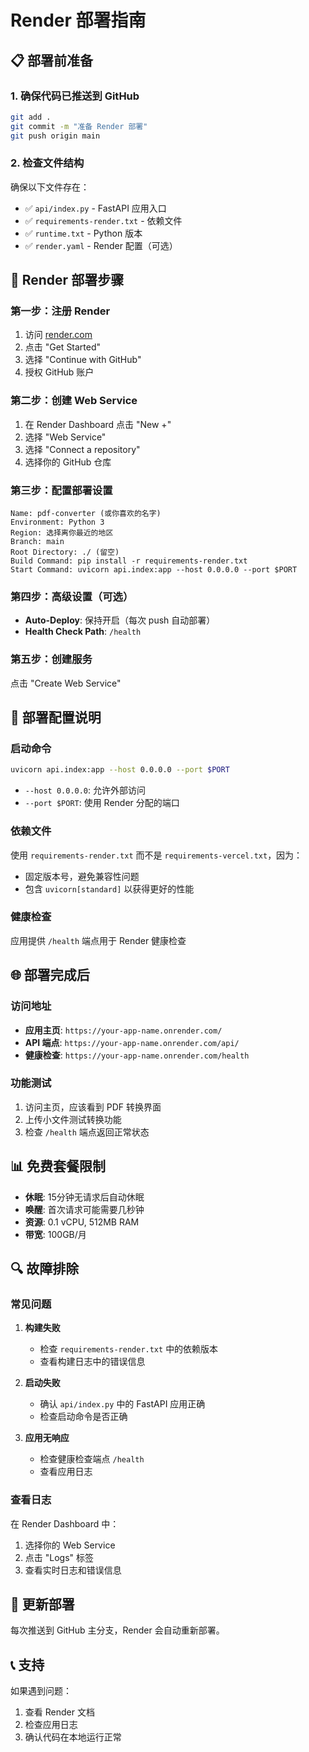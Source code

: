 # Render 部署指南

## 📋 部署前准备

### 1. 确保代码已推送到 GitHub
```bash
git add .
git commit -m "准备 Render 部署"
git push origin main
```

### 2. 检查文件结构
确保以下文件存在：
- ✅ `api/index.py` - FastAPI 应用入口
- ✅ `requirements-render.txt` - 依赖文件
- ✅ `runtime.txt` - Python 版本
- ✅ `render.yaml` - Render 配置（可选）

## 🚀 Render 部署步骤

### 第一步：注册 Render
1. 访问 [render.com](https://render.com)
2. 点击 "Get Started"
3. 选择 "Continue with GitHub"
4. 授权 GitHub 账户

### 第二步：创建 Web Service
1. 在 Render Dashboard 点击 "New +"
2. 选择 "Web Service"
3. 选择 "Connect a repository"
4. 选择你的 GitHub 仓库

### 第三步：配置部署设置
```
Name: pdf-converter (或你喜欢的名字)
Environment: Python 3
Region: 选择离你最近的地区
Branch: main
Root Directory: ./ (留空)
Build Command: pip install -r requirements-render.txt
Start Command: uvicorn api.index:app --host 0.0.0.0 --port $PORT
```

### 第四步：高级设置（可选）
- **Auto-Deploy**: 保持开启（每次 push 自动部署）
- **Health Check Path**: `/health`

### 第五步：创建服务
点击 "Create Web Service"

## 🔧 部署配置说明

### 启动命令
```bash
uvicorn api.index:app --host 0.0.0.0 --port $PORT
```
- `--host 0.0.0.0`: 允许外部访问
- `--port $PORT`: 使用 Render 分配的端口

### 依赖文件
使用 `requirements-render.txt` 而不是 `requirements-vercel.txt`，因为：
- 固定版本号，避免兼容性问题
- 包含 `uvicorn[standard]` 以获得更好的性能

### 健康检查
应用提供 `/health` 端点用于 Render 健康检查

## 🌐 部署完成后

### 访问地址
- **应用主页**: `https://your-app-name.onrender.com/`
- **API 端点**: `https://your-app-name.onrender.com/api/`
- **健康检查**: `https://your-app-name.onrender.com/health`

### 功能测试
1. 访问主页，应该看到 PDF 转换界面
2. 上传小文件测试转换功能
3. 检查 `/health` 端点返回正常状态

## 📊 免费套餐限制

- **休眠**: 15分钟无请求后自动休眠
- **唤醒**: 首次请求可能需要几秒钟
- **资源**: 0.1 vCPU, 512MB RAM
- **带宽**: 100GB/月

## 🔍 故障排除

### 常见问题

1. **构建失败**
   - 检查 `requirements-render.txt` 中的依赖版本
   - 查看构建日志中的错误信息

2. **启动失败**
   - 确认 `api/index.py` 中的 FastAPI 应用正确
   - 检查启动命令是否正确

3. **应用无响应**
   - 检查健康检查端点 `/health`
   - 查看应用日志

### 查看日志
在 Render Dashboard 中：
1. 选择你的 Web Service
2. 点击 "Logs" 标签
3. 查看实时日志和错误信息

## 🔄 更新部署

每次推送到 GitHub 主分支，Render 会自动重新部署。

## 📞 支持

如果遇到问题：
1. 查看 Render 文档
2. 检查应用日志
3. 确认代码在本地运行正常 